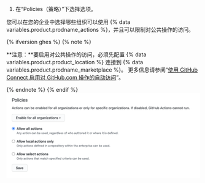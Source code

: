 1. 在“Policies（策略）”下选择选项。

  您可以在您的企业中选择哪些组织可以使用 {% data variables.product.prodname_actions %}，并且可以限制对公共操作的访问。

  {% ifversion ghes %}
  {% note %}

  **注意：**要启用对公共操作的访问，必须先配置 {% data variables.product.product_location %} 连接到 {% data variables.product.prodname_marketplace %}。 更多信息请参阅“[使用 GitHub Connect 启用对 GitHub.com 操作的自动访问](/admin/github-actions/enabling-automatic-access-to-githubcom-actions-using-github-connect)”。

  {% endnote %}
  {% endif %}
  ![启用、禁用或限制此企业帐户的操作](/assets/images/help/organizations/enterprise-actions-policy.png)
